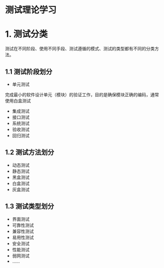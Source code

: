 # 测试理论学习





# 1. 测试分类

测试在不同阶段、使用不同手段、测试遵循的模式、测试的类型都有不同的分类方法。

## 1.1 测试阶段划分

- 单元测试

​	完成最小的软件设计单元（模块）的验证工作，目的是确保模块正确的编码，通常使用白盒测试

- 集成测试
- 接口测试
- 系统测试
- 验收测试
- 回归测试

## 1.2 测试方法划分

- 动态测试
- 静态测试
- 黑盒测试
- 白盒测试
- 灰盒测试

## 1.3 测试类型划分

- 界面测试
- 可靠性测试
- 兼容性测试
- 易用性测试
- 安全测试
- 性能测试
- 弱网测试
- ……